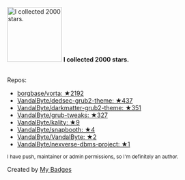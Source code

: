 <img src="https://my-badges.github.io/my-badges/stars-2000.png" alt="I collected 2000 stars." title="I collected 2000 stars." width="128">
<strong>I collected 2000 stars.</strong>
<br><br>

Repos:

* <a href="https://github.com/borgbase/vorta">borgbase/vorta: ★2192</a>
* <a href="https://github.com/VandalByte/dedsec-grub2-theme">VandalByte/dedsec-grub2-theme: ★437</a>
* <a href="https://github.com/VandalByte/darkmatter-grub2-theme">VandalByte/darkmatter-grub2-theme: ★351</a>
* <a href="https://github.com/VandalByte/grub-tweaks">VandalByte/grub-tweaks: ★327</a>
* <a href="https://github.com/VandalByte/kality">VandalByte/kality: ★9</a>
* <a href="https://github.com/VandalByte/snapbooth">VandalByte/snapbooth: ★4</a>
* <a href="https://github.com/VandalByte/VandalByte">VandalByte/VandalByte: ★2</a>
* <a href="https://github.com/VandalByte/nexverse-dbms-project">VandalByte/nexverse-dbms-project: ★1</a>

<sup>I have push, maintainer or admin permissions, so I'm definitely an author.<sup>



Created by <a href="https://github.com/my-badges/my-badges">My Badges</a>
